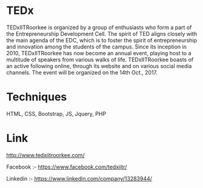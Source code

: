 # TEDx
TEDxIITRoorkee is organized by a group of enthusiasts who form a part of the Entrepreneurship Development Cell. The spirit of TED aligns closely with the main agenda of the EDC, which is to foster the spirit of entrepreneurship and innovation among the students of the campus. Since its inception in 2010, TEDxIITRoorkee has now become an annual event, playing host to a multitude of speakers from various walks of life. TEDxIITRoorkee boasts of an active following online, through its website and on various social media channels. The event will be organized on the 14th Oct., 2017.
# Techniques
HTML, CSS, Bootstrap, JS, Jquery, PHP 
# Link
http://www.tedxiitroorkee.com/

Facebook :- https://www.facebook.com/tedxiitr/

Linkedin :- https://www.linkedin.com/company/13283944/
